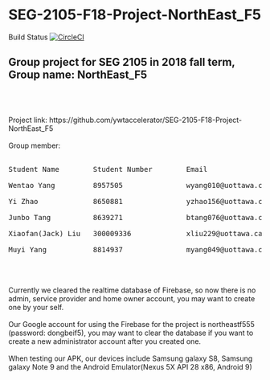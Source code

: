 # SEG-2105-F18-Project-NorthEast_F5
Build Status
[![CircleCI](https://circleci.com/gh/ywtaccelerator/SEG-2105-F18-Project-NorthEast_F5/tree/master.svg?style=svg&circle-token=5a6a8de8e22e6b6ef6be2fea72a3f13f16adb6e0)](https://circleci.com/gh/ywtaccelerator/SEG-2105-F18-Project-NorthEast_F5/tree/master)

Group project for SEG 2105 in 2018 fall term, Group name: NorthEast_F5
------
<br>
<br>
<br>
Project link: https://github.com/ywtaccelerator/SEG-2105-F18-Project-NorthEast_F5 <br> 
<br>
Group member: <br>
<br>
<pre>
Student Name        Student Number        Email <br>
Wentao Yang         8957505               wyang010@uottawa.ca <br>
Yi Zhao             8650881               yzhao156@uottawa.ca <br>
Junbo Tang          8639271               btang076@uottawa.ca <br>
Xiaofan(Jack) Liu   300009336             xliu229@uottawa.ca <br>
Muyi Yang           8814937               myang049@uottawa.ca <br>
</pre>
<br>
<br>
Currently we cleared the realtime database of Firebase, so now there is no admin, service provider and home owner account, you may want to create one by your self.
<br>
<br>
Our Google account for using the Firebase for the project is northeastf555 (password: dongbeif5), you may want to clear the database if you want to create a new administrator account after you created one.
<br><br>
When testing our APK, our devices include Samsung galaxy S8, Samsung galaxy Note 9 and the Android Emulator(Nexus 5X API 28 x86, Android 9)
<br>
<br>
